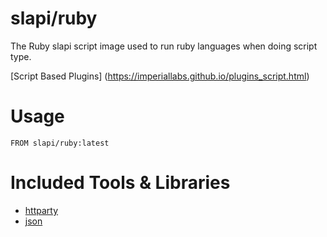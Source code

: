 # slapi/ruby

The Ruby slapi script image used to run ruby languages when doing script type.

[Script Based Plugins] (<https://imperiallabs.github.io/plugins_script.html>)

# Usage

```
FROM slapi/ruby:latest
```

# Included Tools & Libraries

- [httparty](http://johnnunemaker.com/httparty/)
- [json](https://github.com/flori/json)
